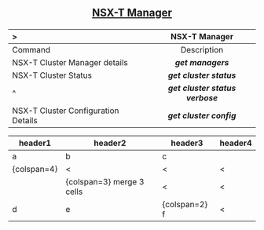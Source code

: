 ## <p align="center"><ins>NSX-T Manager</ins></p>
| > | NSX-T Manager |
| :--- | :---: |
| Command | Description |
| NSX-T Cluster Manager details | ***get managers*** |
| NSX-T Cluster Status | ***get cluster status*** |
| ^ | ***get cluster status verbose*** |
| NSX-T Cluster Configuration Details | ***get cluster config*** |


| header1 | header2 | header3 | header4 |
| --- | --- | --- | --- |
| a | b | c |
| {colspan=4} | < | < | < |
| | {colspan=3} merge 3 cells | < | < |
| d | e | {colspan=2} f | < |